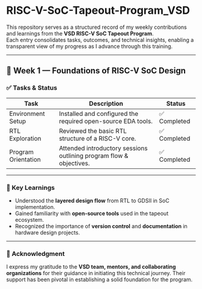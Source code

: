 #  RISC-V-SoC-Tapeout-Program_VSD

This repository serves as a structured record of my weekly contributions and learnings from the **VSD RISC-V SoC Tapeout Program**.  
Each entry consolidates tasks, outcomes, and technical insights, enabling a transparent view of my progress as I advance through this training.

---

## 📅 Week 1 — Foundations of RISC-V SoC Design

### ✅ Tasks & Status

| Task                | Description                                                         | Status       |
|---------------------|---------------------------------------------------------------------|--------------|
| Environment Setup   | Installed and configured the required open-source EDA tools.        | ✅ Completed |
| RTL Exploration     | Reviewed the basic RTL structure of a RISC-V core.                  | ✅ Completed |
| Program Orientation | Attended introductory sessions outlining program flow & objectives. | ✅ Completed |

---

### 🌟 Key Learnings
- Understood the **layered design flow** from RTL to GDSII in SoC implementation.  
- Gained familiarity with **open-source tools** used in the tapeout ecosystem.  
- Recognized the importance of **version control** and **documentation** in hardware design projects.  

---

### 🙏 Acknowledgment
I express my gratitude to the **VSD team, mentors, and collaborating organizations** for their guidance in initiating this technical journey. Their support has been pivotal in establishing a solid foundation for the program.
